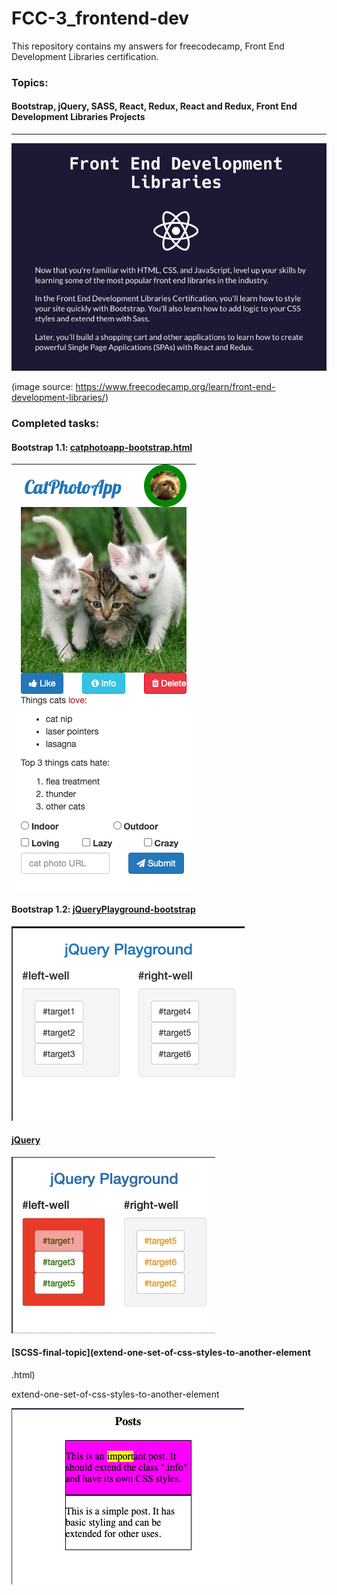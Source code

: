 # FCC-3_frontend-dev
This repository contains my answers for freecodecamp, Front End Development Libraries certification.
### Topics:
#### Bootstrap, jQuery, SASS, React, Redux, React and Redux, Front End Development Libraries Projects


*** 
![](images/ss1.png)

(image source: https://www.freecodecamp.org/learn/front-end-development-libraries/)

### Completed tasks:

#### Bootstrap 1.1: [catphotoapp-bootstrap.html](catphotoapp-bootstrap.html)

![](images/catphotoapp-bootstrap.html.png)

#### Bootstrap 1.2: [jQueryPlayground-bootstrap](jQueryPlayground-bootstrap.html)

![](images/jQueryPlayground-bootstrap.html.png)

#### [jQuery](jQuery.html)

![](images/jQuery.html.gif)

#### [SCSS-final-topic](extend-one-set-of-css-styles-to-another-element
.html)

extend-one-set-of-css-styles-to-another-element

![](images/extend-one-set-of-css-styles-to-another-element.png)
